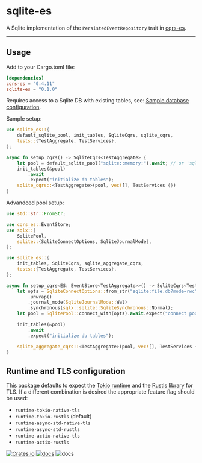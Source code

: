 # sqlite-es

A Sqlite implementation of the `PersistedEventRepository` trait in [cqrs-es](https://crates.io/crates/cqrs-es).

---

## Usage
Add to your Cargo.toml file:

```toml
[dependencies]
cqrs-es = "0.4.11"
sqlite-es = "0.1.0"
```

Requires access to a Sqlite DB with existing tables, see: [Sample database configuration](db/init.sql).

Sample setup:
```rust
use sqlite_es::{
    default_sqlite_pool, init_tables, SqliteCqrs, sqlite_cqrs,
    tests::{TestAggregate, TestServices},
};

async fn setup_cqrs() -> SqliteCqrs<TestAggregate> {
    let pool = default_sqlite_pool("sqlite::memory:").await; // or 'sqlite:file.db?mode=rwc' for file
    init_tables(&pool)
        .await
        .expect("initialize db tables");
    sqlite_cqrs::<TestAggregate>(pool, vec![], TestServices {})
}
```

Advandced pool setup:
```rust
use std::str::FromStr;

use cqrs_es::EventStore;
use sqlx::{
    SqlitePool,
    sqlite::{SqliteConnectOptions, SqliteJournalMode},
};

use sqlite_es::{
    init_tables, SqliteCqrs, sqlite_aggregate_cqrs,
    tests::{TestAggregate, TestServices},
};

async fn setup_cqrs<ES: EventStore<TestAggregate>>() -> SqliteCqrs<TestAggregate> {
    let opts = SqliteConnectOptions::from_str("sqlite:file.db?mode=rwc")
        .unwrap()
        .journal_mode(SqliteJournalMode::Wal)
        .synchronous(sqlx::sqlite::SqliteSynchronous::Normal);
    let pool = SqlitePool::connect_with(opts).await.expect("connect pool");

    init_tables(&pool)
        .await
        .expect("initialize db tables");

    sqlite_aggregate_cqrs::<TestAggregate>(pool, vec![], TestServices {})
}
```

## Runtime and TLS configuration
This package defaults to expect the [Tokio runtime](https://crates.io/crates/tokio) and the
[Rustls library](https://crates.io/crates/rustls) for TLS.
If a different combination is desired the appropriate feature flag should be used:
- `runtime-tokio-native-tls`
- `runtime-tokio-rustls` (default)
- `runtime-async-std-native-tls`
- `runtime-async-std-rustls`
- `runtime-actix-native-tls`
- `runtime-actix-rustls`

[![Crates.io](https://img.shields.io/crates/v/sqlite-es-mk)](https://crates.io/crates/sqlite-es-mk)
[![docs](https://img.shields.io/badge/API-docs-blue.svg)](https://docs.rs/sqlite-es-mk)
![docs](https://codebuild.us-west-2.amazonaws.com/badges?uuid=eyJlbmNyeXB0ZWREYXRhIjoiVVUyR0tRbTZmejFBYURoTHdpR3FnSUFqKzFVZE9JNW5haDZhcUFlY2xtREhtaVVJMWsxcWZOeC8zSUR0UWhpaWZMa0ZQSHlEYjg0N2FoU2lwV1FsTXFRPSIsIml2UGFyYW1ldGVyU3BlYyI6IldjUVMzVEpKN1V3aWxXWGUiLCJtYXRlcmlhbFNldFNlcmlhbCI6MX0%3D&branch=main)
